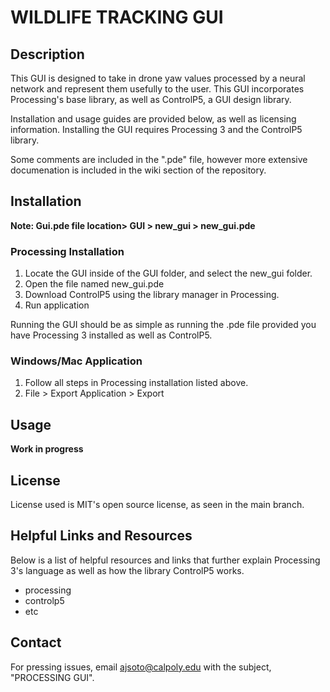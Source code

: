 # WILDLIFE TRACKING GUI

## Description
This GUI is designed to take in drone yaw values processed by a neural network and represent them usefully to the user. This GUI incorporates Processing's base library, as well as ControlP5, a GUI design library.

Installation and usage guides are provided below, as well as licensing information. Installing the GUI requires Processing 3 and the ControlP5 library.

Some comments are included in the ".pde" file, however more extensive documenation is included in the wiki section of the repository. 

## Installation
**Note: Gui.pde file location> GUI > new_gui > new_gui.pde**

### Processing Installation
1. Locate the GUI inside of the GUI folder, and select the new_gui folder. 
2. Open the file named new_gui.pde
3. Download ControlP5 using the library manager in Processing.
4. Run application

Running the GUI should be as simple as running the .pde file provided you have Processing 3 installed as well as ControlP5. 

### Windows/Mac Application
1. Follow all steps in Processing installation listed above.
2. File > Export Application > Export

## Usage
**Work in progress**

## License
License used is MIT's open source license, as seen in the main branch.

## Helpful Links and Resources

Below is a list of helpful resources and links that further explain Processing 3's language as well as how the library ControlP5 works. 

- processing
- controlp5
- etc

## Contact
For pressing issues, email ajsoto@calpoly.edu with the subject, "PROCESSING GUI".
